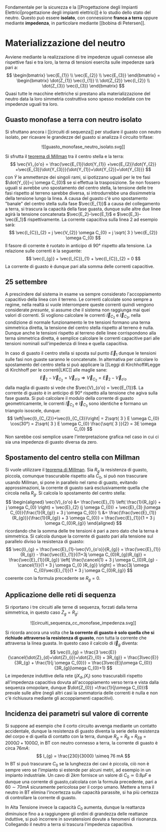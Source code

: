 Fondamentale per la sicurezza e la [[Progettazione degli Impianti Elettrici|progettazione degli impianti elettrici]] è lo studio dello stato del neutro.
Questo può essere **isolato**, con connessione **franca a terra** oppure mediante **impedenza**, in particolare mediante [[bobina di Petersen]].
# Materializzazione del neutro
Avviene mediante la realizzazione di tre impedenze uguali connesse alle rispettive fasi e tra loro, la terna di tensioni esercita sulle impedenze sarà pari a:
$$
\begin{bmatrix}
\vec{E_{1}} \\ \vec{E_{2}} \\ \vec{E_{3}}
\end{bmatrix} = 
\begin{bmatrix}
\dot{Z_{1}} \vec{I_{1}} \\ \dot{Z_{2}} \vec{I_{2}}  \\ \dot{Z_{3}} \vec{I_{3}} 
\end{bmatrix}
$$
Quasi tutte le macchine elettriche si prestano alla materializzazione del neutro data la loro simmetria costruttiva sono spesso modellate con tre impedenze uguali tra loro.

## Guasto monofase a terra con neutro isolato
Si sfruttano ancora i [[circuiti di sequenza]] per studiare il guasto con neutro isolato, per ricavare le grandezze del guasto si analizza il circuito trifase:
<center>

![[guasto_monofase_neutro_isolato.svg]]
</center>

Si sfrutta il [teorema di Millman](https://it.wikipedia.org/wiki/Teorema_di_Millman) tra il centro stella e la terra:
$$
\vec{V}_{o'o} = \frac{\vec{E_{1}}\dot{Y_{1}} +\vec{E_{2}}\dot{Y_{2}} +\vec{E_{3}}\dot{Y_{3}}}{\dot{Y_{1}}+\dot{Y_{2}}+\dot{Y_{3}}}
$$
con $\dot{Y}$ le ammettenze dei singoli rami, si ipotizzano uguali per le tre fasi $\dot{Y_{i}}=j \omega C_{0}$ se si effettua la trasposizione. Se non fossero uguali si avrebbe uno spostamento del centro stella, la tensione delle tre fasi rispetto al terreno sarebbe diversa, si introdurrebbe una dissimmetria della tensione lungo la linea.
A causa del guasto c'è uno spostamento "banale" del centro stella sulla fase $\vec{E_{1}}$ a causa del collegamento a terra, si trascura la capacità della fase guasta, dunque sulle altre due linee agirà la tensione concatenata $\vec{E_2}-\vec{E_1}$ e $\vec{E_3}-\vec{E_1}$ rispettivamente.
La corrente capacitiva sulla linea 2 ad esempio sarà:
$$
\vec{I_{C}}_{2} = j \vec{V_{2}} \omega C_{0} = j \sqrt{ 3 } \vec{E_{2}} \omega C_{0}
$$
Il fasore di corrente è ruotato in anticipo di 90° rispetto alla tensione.
La relazione sulle correnti è la seguente:
$$
\vec{I_{g}} + \vec{I_{C}}_{1} + \vec{I_{C}}_{2} =  0
$$
La corrente di guasto è dunque pari alla somma delle correnti capacitive.


## 25 settembre
A prescindere dal sistema in esame va sempre considerato l'accoppiamento capacitivo della linea con il terreno. Le correnti calcolate sono sempre a regime, nella realtà si vuole interrompere queste correnti quindi vengono considerate *presunte*, si assume che il sistema non raggiunga mai quei valori di correnti.
Si vogliono calcolare le correnti $\vec{I}_{C_{2}}$ e $\vec{I}_{C_{3}}$, nella condizione di normale funzionamento le tre tensioni formano una terna simmetrica diretta, la tensione del centro stella rispetto al terreno è nulla. Dunque anche le tensioni rispetto al terreno delle linee corrispondono alla terna simmetrica diretta, è semplice calcolare le correnti capacitive pari alle tensioni nominali sull'impedenza di linea e quella capacitiva.

In caso di guasto il centro stella si sposta sul punto $\vec{E}_{1}$ dunque le tensioni sulle fasi non guaste saranno le concatenate.
In alternativa per calcolare lo spostamento del centro stella si può applicare la [[Leggi di Kirchhoff#Legge di Kirchhoff per le correnti|LKC]] alle maglie sane:
$$
\vec{E}_{2} - \vec{V}_{C_{2}} = \vec{V}_{o'o} \Rightarrow \vec{V}_{C_{2}} = \vec{E}_{2} - \vec{V}_{o'o}
$$
dalla maglia di guasto si vede che $\vec{V}_{o'o} = \vec{E_{1}}$.
La corrente di guasto è in anticipo di 90° rispetto alla tensione che agiva sulla fase guasta.
Si può calcolare il modulo della corrente di guasto geometricamente, le correnti $\vec{I}_{C_{2}}$ e $\vec{I}_{C_{3}}$ sono identiche e formano un triangolo isoscele, dunque:
$$
\left|\vec{I}_{C_{2}}+\vec{I}_{C_{3}}\right| = 2\sqrt{ 3 } E \omega C_{0} \cos(30°) =  2\sqrt{ 3 } E \omega C_{0} \frac{\sqrt{ 3 }}{2} = 3E \omega C_{0}
$$
Non sarebbe così semplice usare l'interpretazione grafica nel caso in cui ci sia una impedenza di guasto diversa da zero.

## Spostamento del centro stella con Millman
Si vuole utilizzare il [teorema di Millman](https://it.wikipedia.org/wiki/Teorema_di_Millman).
Sia $R_g$ la resistenza di guasto, piccola, comunque trascurabile rispetto alla $C_0$, si può non trascurare usando Millman, si pone in parallelo nel ramo di guasto, evitando approssimazioni, la corrente di guasto sarà esclusivamente quella che circola nella $R_g$.
Si calcola lo spostamento del centro stella:
$$
\begin{aligned}
\vec{V}_{o'o} &= \frac{\vec{E}_{1} \left( \frac{1}{R_{g}} + j \omega C_{0} \right) + \vec{E}_{2} (j \omega C_{0}) + \vec{E}_{3} j\omega C_{0}}{\frac{1}{R_{g}} + 3 j \omega C_{0}} \\
&= \frac{\frac{\vec{E}_{1}}{R_{g}}}{\frac{1}{R_{g}} + 3 \omega C_{0}} = \frac{\vec{E}_{1}}{1 + 3 j \omega C_{0}R_{g}}
\end{aligned}
$$
ricordando che la somma delle tre tensioni è pari a zero dato che la terna è simmetrica.
Si calcola dunque la corrente di guasto pari alla tensione sul parallelo diviso la resistenza di guasto:
$$
\vec{I}_{g} = \frac{\vec{E}_{1}-\vec{V}_{o'o}}{R_{g}} = \frac{\vec{E}_{1}}{R_{g}} - \frac{\vec{E}_{1}}{(1+3j \omega C_{0}R_{g})R_{g}} = \frac{\vec{E}_{1}}{R_{g}}
\left[ \frac{\cancel{1} + 3 j \omega C_{0}R_{g} -\cancel{1}}{1 + 3 j \omega C_{0 }R_{g}} \right] =  \frac{3j \omega C_{0}\vec{E}_{1}}{1 + 3 j \omega C_{0}R_{g}}
$$
 coerente con la formula precedente se $R_{g}=0$.
## Applicazione delle reti di sequenza
Si riportano i tre circuiti alle terne di sequenza, forzati dalla terna simmetrica, in questo caso $\dot{Z}_g=R_g$:
<center>

![[circuiti_sequenza_cc_monofase_impedenza.svg]]
</center>

Si ricorda ancora una volta che **la corrente di guasto è solo quella che si richiude attraverso la resistenza di guasto**, non tutta la corrente che attraversa la linea guasta.
In questo caso il calcolo di $\vec{I}_g$ diventa:
$$
\vec{I}_{g} = \frac{3 \vec{E}}{\cancel{\dot{Z}_{d}+\dot{Z}_{i}}+\dot{Z}_{0} + 3R_{g}} = \frac{3\vec{E}}{3R_{g} + \frac{1}{j \omega C_{0}}} = \frac{3\vec{E}j\omega C_{0}}{3R_{g}j\omega C_{0}+1}
$$
Le impedenze induttive della rete $(jX_{d},jX_{i})$ sono trascurabili rispetto all'impedenza capacitiva dovuta all'accoppiamento verso terra e vista dalla sequenza omopolare, dunque $\dot{Z_{0}} =\frac{1}{j\omega C_{0}}$ prevale sulle altre (negli altri casi la sommatoria delle correnti è nulla e non c'è richiusura mediante gli accoppiamenti capacitivi).

## Incidenza dei parametri sul valore di corrente
Si suppone ad esempio che il corto circuito avvenga mediante un contatto accidentale, dunque la resistenza di guasto diventa la serie della resistenza del corpo e di quella di contatto con la terra, dunque $R_{g} = R_{B}+R_{EB} = 2000\Omega+1000\Omega$, in BT con neutro connesso a terra, la corrente di guasto è circa $76mA$:
$$
I_{g} = \frac{230}{3000} \simeq 76 mA
$$
In BT si può trascurare $C_0$ se la lunghezza dei cavi è piccola, ciò non è sempre vero se l'impianto si estende per alcuni metri, ad esempio in un impianto industriale.
Un cavo di $2km$ fornisce un valore di $C_0\simeq{0.8\mu F}$ e dunque una corrente di guasto,calcolata con la formula precedente, pari a $60 \sim 70 mA$ sicuramente pericolosa per il corpo umano.
Mettere a terra il neutro in BT elimina l'incertezza sulle capacità parassite, si ha più certezza di controllare la corrente di guasto.

In Alta Tensione invece la capacità $C_{0}$ aumenta, dunque la reattanza diminuisce fino a a raggiungere gli ordini di grandezza delle reattanze induttive, si può incorrere in sovratensioni dovute a fenomeni di risonanza. Collegando il neutro a terra si trascura l'impedenza capacitiva.
